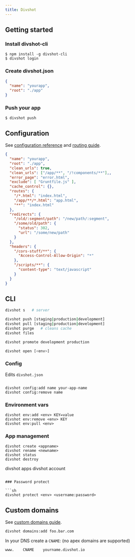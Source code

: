 ```yaml
---
title: Divshot
---
```


## Getting started

### Install divshot-cli

```
$ npm install -g divshot-cli
$ divshot login
```

### Create divshot.json

```json
{
  "name": "yourapp",
  "root": "./app"
}
```

### Push your app

```
$ divshot push
```

## Configuration

See [configuration reference](https://docs.divshot.com/guides/configuration) and [routing guide](https://docs.divshot.com/guides/routing).

```json
{
  "name": "yourapp",
  "root": "./app",
  "clean_urls": true,
  "clean_urls": ["/app/**", "/!components/**"],,
  "error_page": "error.html",
  "exclude": [ "Gruntfile.js" ],
  "cache_control": {},
  "routes": {
    "/*.html": "index.html",
    "/app/**/*.html": "app.html",
    "**": "index.html"
  },
  "redirects": {
    "/old/:segment/path": "/new/path/:segment",
    "/some/old/path": {
      "status": 302,
      "url": "/some/new/path"
    }
  },
  "headers": {
    "/cors-stuff/**": {
      "Access-Control-Allow-Origin": "*"
    },
    "/scripts/**": {
      "content-type": "text/javascript"
    }
  }
}
```

## CLI

```sh
divshot s   # server

divshot push [staging|production|development]
divshot pull [staging|production|development]
divshot purge   # cleans cache
divshot files

divshot promote development production

divshot open [<env>]
```

### Config
Edits `divshot.json`

```

divshot config:add name your-app-name
divshot config:remove name
```

### Environment vars

```
divshot env:add <env> KEY=value
divshot env:remove <env> KEY
divshot env:pull <env>
```

### App management

```
divshot create <appname>
divshot rename <newname>
divshot status
divshot destroy
```

divshot apps
divshot account
```

### Password protect

```sh
divshot protect <env> <username:password>
```

## Custom domains

See [custom domains guide](http://docs.divshot.com/guides/domains).

```sh
divshot domains:add foo.bar.com
```

In your DNS create a `CNAME`: (no apex domains are supported)

```
www.    CNAME    yourname.divshot.io
```
